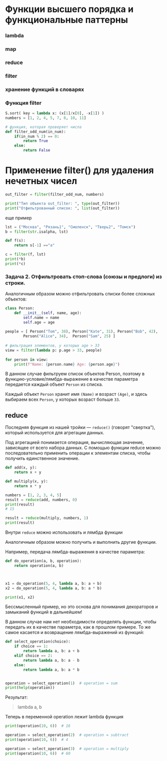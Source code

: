 # Функции высшего порядка и функциональные паттерны

### lambda
### map
### reduce
### filter
### хранение функций в словарях



### Функция filter

```python
S.sort( key = lambda x: (x[1]/x[0], -x[1]) )
numbers = [1, 2, 4, 5, 7, 8, 10, 11]

# функция, которая проверяет числа
def filter_odd_num(in_num):
    if(in_num % 2) == 0:
        return True
    else:
        return False
```

# Применение filter() для удаления нечетных чисел

```python
out_filter = filter(filter_odd_num, numbers)

print("Тип объекта out_filter: ", type(out_filter))
print("Отфильтрованный список: ", list(out_filter))
```
еще пример
```python
lst = ("Москва", "Рязань1", "Смоленск", "Тверь2", "Томск")
b = filter(str.isalpha, lst)

def f(s):
    return s[-1] =="а"

c = filter(f, lst)
print(*b)
print(*c)
```

### Задача 2. Отфильтровать стоп-слова (союзы и предлоги) из строки.

Аналогичным образом можно отфильтровать списки более сложных объектов:

```python
class Person:
    def __init__(self, name, age):
        self.name = name
        self.age = age 
         
people = [ Person("Tom", 38), Person("Kate", 31), Person("Bob", 42), 
        Person("Alice", 34),  Person("Sam", 25) ]
 
# фильтрация элементов, у которых age > 33
view = filter(lambda p: p.age > 33, people)
  
for person in view:
    print(f"Name: {person.name} Age: {person.age}")
```

В данном случае фильтруем список объектов Person, поэтому в функцию-условие/лямбда-выражение в качестве параметра передается каждый объект `Person` из списка. 

Каждый объект `Person` хранит имя `(Name)` и возраст `(Age)`, и здесь выбираем всех `Person`, у которых возраст больше `33`.

## reduce

Последняя функция из нашей тройки — `reduce()` (говорят "свертка"), который используется для агрегации данных.

Под агрегацией понимается операция, вычисляющая значение, зависящее от всего набора данных. С помощью функции reduce можно последовательно применить операции к элементам списка, чтобы получить единственное значение.

```python
def add(x, y):
    return x + y

def multiply(x, y):
    return x * y

numbers = [1, 2, 3, 4, 5]
result = reduce(add, numbers, 0)
print(result)
# 15

result = reduce(multiply, numbers, 1)
print(result)
```

Внутри `reduce` можно использовать и лямбда функции


Аналогичным образом можно получить и выполнить другие функции.


Например, передача лямбда-выражения в качестве параметра:

```python
def do_operation(a, b, operation):
    return operation(a, b)



x1 = do_operation(5, 4, lambda a, b: a + b)
x2 = do_operation(5, 4, lambda a, b: a * b)

print(x1, x2)
```
Бессмысленный пример, но это основа для понимания декораторов и замыканий функций в дальнейшем!

В данном случае нам нет необходимости определять функции, чтобы передать их в качестве параметра, как в прошлом примере.
То же самое касается и возвращение лямбда-выражений из функций:

```python
def select_operation(choice):
    if choice == 1:
        return lambda a, b: a + b
    elif choice == 2:
        return lambda a, b: a - b
    else:
        return lambda a, b: a * b


operation = select_operation(1)  # operation = sum
print(help(operation)) 
```

Результат:
> <lambda> lambda a, b

Теперь в переменной operation лежит lambda функция
```python
print(operation(10, 6))  # 16

operation = select_operation(2)  # operation = subtract
print(operation(10, 6))  # 4

operation = select_operation(3)  # operation = multiply
print(operation(10, 6))  # 60
```
